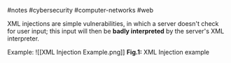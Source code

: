 #notes #cybersecurity #computer-networks #web 

XML injections are simple vulnerabilities, in which a server doesn't check for user input; this input will then be **badly interpreted** by the server's XML interpreter. 

Example:
![[XML Injection Example.png]]
**Fig.1:** XML Injection example